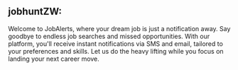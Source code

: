 ## jobhuntZW:

Welcome to JobAlerts, where your dream job is just a notification away. Say goodbye to endless job searches and missed opportunities. With our platform, you'll receive instant notifications via SMS and email, tailored to your preferences and skills. Let us do the heavy lifting while you focus on landing your next career move.
